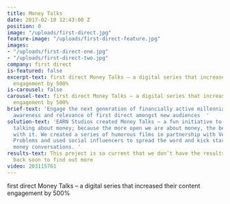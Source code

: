 ```yaml
---
title: Money Talks
date: 2017-02-10 12:43:00 Z
position: 0
image: "/uploads/first-direct.jpg"
feature-image: "/uploads/first-direct-feature.jpg"
images:
- "/uploads/first-direct-one.jpg"
- "/uploads/first-direct-two.jpg"
company: first direct
is-featured: false
excerpt-text: first direct Money Talks – a digital series that increased their content
  engagement by 500%
is-carousel: false
carousel-text: first direct Money Talks – a digital series that increased their content
  engagement by 500%
brief-text: 'Engage the next generation of financially active millennials to raise
  awareness and relevance of first direct amongst new audiences  '
solution-text: 'EARN Studios created Money Talks – a fun initiative to get people
  talking about money; because the more open we are about money, the better we are
  with it. We created a series of humorous films in partnership with Very British
  Problems and used social influencers to spread the word and kick start those awkward
  money conversations. '
results-text: This project is so current that we don’t have the results yet! Check
  back soon to find out more
video: 203115761
---
```


first direct Money Talks – a digital series that increased their content engagement by 500%